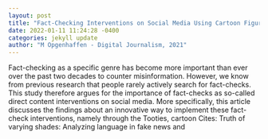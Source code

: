 ```yaml
--- 
layout: post 
title: "Fact-Checking Interventions on Social Media Using Cartoon Figures: Lessons Learned from the Tooties" 
date: 2022-01-11 11:24:28 -0400 
categories: jekyll update 
author: "M Opgenhaffen - Digital Journalism, 2021" 
--- 
```

Fact-checking as a specific genre has become more important than ever over the past two decades to counter misinformation. However, we know from previous research that people rarely actively search for fact-checks. This study therefore argues for the importance of fact-checks as so-called direct content interventions on social media. More specifically, this article discusses the findings about an innovative way to implement these fact-check interventions, namely through the Tooties, cartoon Cites: Truth of varying shades: Analyzing language in fake news and